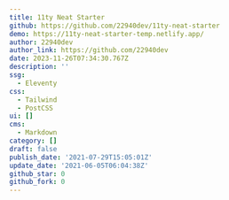 ```yaml
---
title: 11ty Neat Starter
github: https://github.com/22940dev/11ty-neat-starter
demo: https://11ty-neat-starter-temp.netlify.app/
author: 22940dev
author_link: https://github.com/22940dev
date: 2023-11-26T07:34:30.767Z
description: ''
ssg:
  - Eleventy
css:
  - Tailwind
  - PostCSS
ui: []
cms:
  - Markdown
category: []
draft: false
publish_date: '2021-07-29T15:05:01Z'
update_date: '2021-06-05T06:04:38Z'
github_star: 0
github_fork: 0
---
```


